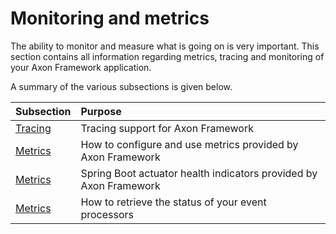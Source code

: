 # Monitoring and metrics

The ability to monitor and measure what is going on is very important. 
This section contains all information regarding metrics, tracing and monitoring of your Axon Framework application.

A summary of the various subsections is given below.

| Subsection                          | Purpose                                                           |
|:------------------------------------|:------------------------------------------------------------------|
| [Tracing](monitoring/tracing.md)    | Tracing support for Axon Framework                                |
| [Metrics](monitoring/metrics.md)    | How to configure and use metrics provided by Axon Framework       |
| [Metrics](monitoring/health.md)     | Spring Boot actuator health indicators provided by Axon Framework |
| [Metrics](monitoring/processors.md) | How to retrieve the status of your event processors               |


